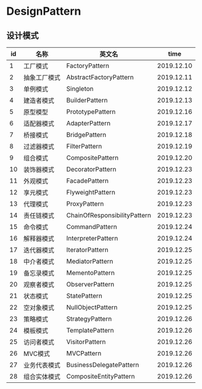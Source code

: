 # DesignPattern
## 设计模式

|id|名称|英文名|time|
|-|-|-|-
|1|工厂模式 |FactoryPattern|2019.12.10
|2|抽象工厂模式|AbstractFactoryPattern|2019.12.11
|3|单例模式|Singleton|2019.12.12
|4|建造者模式|BuilderPattern|2019.12.13
|5|原型模型|PrototypePattern|2019.12.16
|6|适配器模式|AdapterPattern|2019.12.17
|7|桥接模式|BridgePattern|2019.12.18
|8|过滤器模式|FilterPattern|2019.12.19
|9|组合模式|CompositePattern|2019.12.20
|10|装饰器模式|DecoratorPattern|2019.12.23
|11|外观模式|FacadePattern|2019.12.23
|12|享元模式|FlyweightPattern|2019.12.23
|13|代理模式|ProxyPattern|2019.12.23
|14|责任链模式|ChainOfResponsibilityPattern|2019.12.23
|15|命令模式|CommandPattern|2019.12.24
|16|解释器模式|InterpreterPattern|2019.12.24
|17|迭代器模式|IteratorPattern|2019.12.25
|18|中介者模式|MediatorPattern|2019.12.25
|19|备忘录模式|MementoPattern|2019.12.25
|20|观察者模式|ObserverPattern|2019.12.25
|21|状态模式|StatePattern|2019.12.25
|22|空对象模式|NullObjectPattern|2019.12.25
|23|策略模式|StrategyPattern|2019.12.26
|24|模板模式|TemplatePattern|2019.12.26
|25|访问者模式|VisitorPattern|2019.12.26
|26|MVC模式|MVCPattern|2019.12.26
|27|业务代表模式|BusinessDelegatePattern|2019.12.26
|28|组合实体模式|CompositeEntityPattern|2019.12.26


